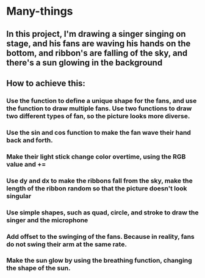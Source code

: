 # Many-things
## In this project, I'm drawing a singer singing on stage, and his fans are waving his hands on the bottom, and ribbon's are falling of the sky, and there's a sun glowing in the background
## How to achieve this:
### Use the function to define a unique shape for the fans, and use the function to draw multiple fans. Use two functions to draw two different types of fan, so the picture looks more diverse.
### Use the sin and cos function to make the fan wave their hand back and forth.
### Make their light stick change color overtime, using the RGB value and +=
### Use dy and dx to make the ribbons fall from the sky, make the length of the ribbon random so that the picture doesn't look singular
### Use simple shapes, such as quad, circle, and stroke to draw the singer and the microphone
### Add offset to the swinging of the fans. Because in reality, fans do not swing their arm at the same rate.
### Make the sun glow by using the breathing function, changing the shape of the sun.
